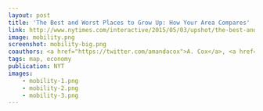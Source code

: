```yaml
---
layout: post
title: 'The Best and Worst Places to Grow Up: How Your Area Compares'
link: http://www.nytimes.com/interactive/2015/05/03/upshot/the-best-and-worst-places-to-grow-up-how-your-area-compares.html
image: mobility.png
screenshot: mobility-big.png
coauthors: <a href="https://twitter.com/amandacox">A. Cox</a>, <a href="http://kpq.github.io">K. Quealy</a>, <a href="http://maps.grammata.com/">M. Bloch</a> & <a href="https://twitter.com/ericbuth">E. Buth</a>
tags: map, economy
publication: NYT
images:
    - mobility-1.png
    - mobility-2.png
    - mobility-3.png
---
```

